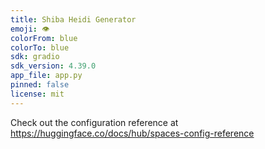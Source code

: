 ```yaml
---
title: Shiba Heidi Generator
emoji: 👁
colorFrom: blue
colorTo: blue
sdk: gradio
sdk_version: 4.39.0
app_file: app.py
pinned: false
license: mit
---
```


Check out the configuration reference at https://huggingface.co/docs/hub/spaces-config-reference
